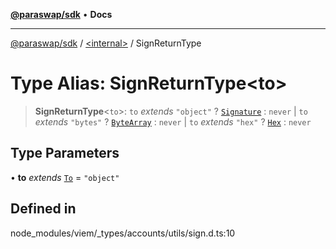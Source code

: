 [**@paraswap/sdk**](../../README.md) • **Docs**

***

[@paraswap/sdk](../../globals.md) / [\<internal\>](../README.md) / SignReturnType

# Type Alias: SignReturnType\<to\>

> **SignReturnType**\<`to`\>: `to` *extends* `"object"` ? [`Signature`](Signature.md) : `never` \| `to` *extends* `"bytes"` ? [`ByteArray`](ByteArray.md) : `never` \| `to` *extends* `"hex"` ? [`Hex`](Hex.md) : `never`

## Type Parameters

• **to** *extends* [`To`](To.md) = `"object"`

## Defined in

node\_modules/viem/\_types/accounts/utils/sign.d.ts:10
